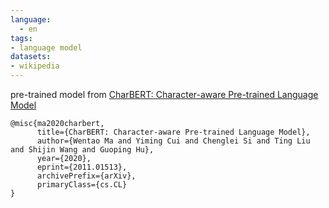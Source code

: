 ```yaml
---
language: 
  - en
tags:
- language model
datasets:
- wikipedia
---
```


pre-trained model from [CharBERT: Character-aware Pre-trained Language Model](https://github.com/wtma/CharBERT)

```
@misc{ma2020charbert,
      title={CharBERT: Character-aware Pre-trained Language Model}, 
      author={Wentao Ma and Yiming Cui and Chenglei Si and Ting Liu and Shijin Wang and Guoping Hu},
      year={2020},
      eprint={2011.01513},
      archivePrefix={arXiv},
      primaryClass={cs.CL}
}
```
